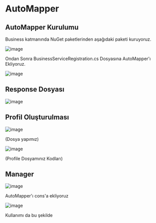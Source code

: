 # AutoMapper

## AutoMapper Kurulumu
Business katmanında NuGet paketlerinden aşağıdaki paketi kuruyoruz.

![image](https://github.com/Hoixi/nLayeredApp/assets/24763981/612fce7d-7fbf-4f4c-839a-2be2c4d72b3a)

Ondan Sonra BusinessServiceRegistration.cs Dosyasına AutoMapper'ı Ekliyoruz.

![image](https://github.com/Hoixi/nLayeredApp/assets/24763981/b3e95dae-616e-4068-b279-d12b3dd4f016)

## Response Dosyası

![image](https://github.com/Hoixi/nLayeredApp/assets/24763981/acf63f28-3a93-440c-9c69-baa7f496f670)

## Profil Oluşturulması

![image](https://github.com/Hoixi/nLayeredApp/assets/24763981/7e55d683-6bd7-4dfc-9122-1a54ae790e8f)

(Dosya yapımız)

![image](https://github.com/Hoixi/nLayeredApp/assets/24763981/f162dbf1-48a7-4506-9042-8140388c7f27)

(Profile Dosyamınız Kodları)

## Manager
![image](https://github.com/Hoixi/nLayeredApp/assets/24763981/b1094cbb-be4a-45ed-aba6-8ccfe0f0067f)

AutoMapper'ı cons'a ekliyoruz

![image](https://github.com/Hoixi/nLayeredApp/assets/24763981/e73d996a-3ca7-414f-a100-93c460d0c128)

Kullanımı da bu şekilde

